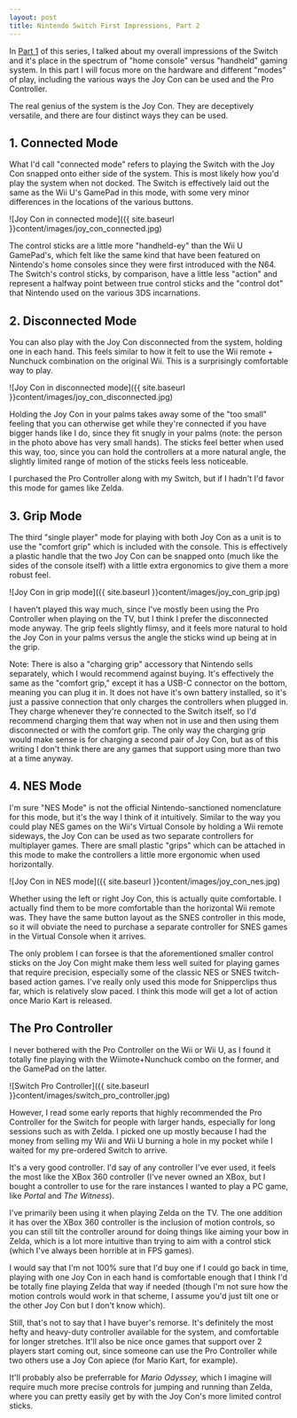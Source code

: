```yaml
---
layout: post
title: Nintendo Switch First Impressions, Part 2
---
```


In [Part 1](http://www.bradwestness.com/2017/03/20/nintendo-switch-first-impressions-part-1) of this series, I talked about my overall impressions of the Switch and it's
place in the spectrum of "home console" versus "handheld" gaming system. In this
part I will focus more on the hardware and different "modes" of play, including
the various ways the Joy Con can be used and the Pro Controller.

The real genius of the system is the Joy Con. They are deceptively versatile, and there are four distinct ways they can be used.

## 1. Connected Mode

What I'd call "connected mode" refers to playing the Switch with the Joy Con snapped onto
either side of the system. This is most likely how you'd play the system when not docked. The
Switch is effectively laid out the same as the Wii U's GamePad in this mode, with some very minor differences in the locations of the various buttons.

![Joy Con in connected mode]({{ site.baseurl }}content/images/joy_con_connected.jpg)

The control sticks are a little more "handheld-ey" than the Wii U GamePad's, which felt
like the same kind that have been featured on Nintendo's home consoles since they were
first introduced with the N64. The Switch's control sticks, by comparison, have a little
less "action" and represent a halfway point between true control sticks and the "control dot"
that Nintendo used on the various 3DS incarnations.

## 2. Disconnected Mode

You can also play with the Joy Con disconnected from the system, holding one in each hand. This feels similar to how it felt to use the Wii remote + Nunchuck combination on the
original Wii. This is a surprisingly comfortable way to play. 

![Joy Con in disconnected mode]({{ site.baseurl }}content/images/joy_con_disconnected.jpg)

Holding the Joy Con in your palms takes away some of the "too small" feeling that you can otherwise get while they're connected if you have bigger hands like I do, since they fit snugly in your palms (note: the person in the photo above has very small hands). The sticks feel better when used this way, too, since you can hold the controllers at a more natural angle, the slightly limited range of motion of the sticks feels less noticeable.

I purchased the Pro Controller along with my Switch, but if I hadn't I'd favor this
mode for games like Zelda.

## 3. Grip Mode

The third "single player" mode for playing with both Joy Con as a unit is to use the "comfort grip" which is included with the console. This is effectively a plastic handle
that the two Joy Con can be snapped onto (much like the sides of the console itself) with
a little extra ergonomics to give them a more robust feel.

![Joy Con in grip mode]({{ site.baseurl }}content/images/joy_con_grip.jpg)

I haven't played this way much, since I've mostly been using the Pro Controller when playing on the TV, but I think I prefer the disconnected mode anyway. The grip feels slightly flimsy, and it feels more natural to hold the Joy Con in your palms versus the angle the sticks wind up being at in the grip.

Note: There is also a "charging grip" accessory that Nintendo sells separately, which I would
recommend against buying. It's effectively the same as the "comfort grip," except it has a USB-C connector on the bottom, meaning you can plug it in. It does not have it's own battery
installed, so it's just a passive connection that only charges the controllers when plugged in. They charge whenever they're connected to the Switch itself, so I'd recommend charging them that way when not in use and then using them disconnected or with the comfort grip. The
only way the charging grip would make sense is for charging a second pair of Joy Con, but
as of this writing I don't think there are any games that support using more than two at a time anyway.

## 4. NES Mode

I'm sure "NES Mode" is not the official Nintendo-sanctioned nomenclature for this mode, but
it's the way I think of it intuitively. Similar to the way you could play NES games on the
Wii's Virtual Console by holding a Wii remote sideways, the Joy Con can be used as two
separate controllers for multiplayer games. There are small plastic "grips" which can be
attached in this mode to make the controllers a little more ergonomic when used horizontally.

![Joy Con in NES mode]({{ site.baseurl }}content/images/joy_con_nes.jpg)

Whether using the left or right Joy Con, this is actually quite comfortable. I actually find
them to be more comfortable than the horizontal Wii remote was. They have the same
button layout as the SNES controller in this mode, so it will obviate the need to purchase
a separate controller for SNES games in the Virtual Console when it arrives.

The only problem I can forsee is that the aforementioned smaller control sticks on
the Joy Con might make them less well suited for playing games that require precision,
especially some of the classic NES or SNES twitch-based action games. I've really only used
this mode for Snipperclips thus far, which is relatively slow paced. I think this mode
will get a lot of action once Mario Kart is released.

## The Pro Controller

I never bothered with the Pro Controller on the Wii or Wii U, as I found it totally fine playing with the Wiimote+Nunchuck combo on the former, and the GamePad on the latter. 

![Switch Pro Controller]({{ site.baseurl }}content/images/switch_pro_controller.jpg)

However, I read some early reports that highly recommended the Pro Controller for the Switch
for people with larger hands, especially for long sessions such as with Zelda. I picked one
up mostly because I had the money from selling my Wii and Wii U burning a hole in my pocket
while I waited for my pre-ordered Switch to arrive.

It's a very good controller. I'd say of any controller I've ever used, it feels the most like
the XBox 360 controller (I've never owned an XBox, but I bought a controller to use for
the rare instances I wanted to play a PC game, like *Portal* and *The Witness*). 

I've primarily been using it when playing Zelda on the TV. The one addition it has over the
XBox 360 controller is the inclusion of motion controls, so you can still tilt the controller
around for doing things like aiming your bow in Zelda, which is a lot more intuitive than
trying to aim with a control stick (which I've always been horrible at in FPS games).

I would say that I'm not 100% sure that I'd buy one if I could go back in time, playing with
one Joy Con in each hand is comfortable enough that I think I'd be totally fine playing Zelda
that way if needed (though I'm not sure how the motion controls would work in that scheme,
I assume you'd just tilt one or the other Joy Con but I don't know which).

Still, that's not to say that I have buyer's remorse. It's definitely the most hefty and heavy-duty controller available for the system, and comfortable for longer stretches. It'll also be nice once games that support over 2 players start coming out, since someone can use
the Pro Controller while two others use a Joy Con apiece (for Mario Kart, for example).

It'll probably also be preferrable for *Mario Odyssey,* which I imagine will require much more
precise controls for jumping and running than Zelda, where you can pretty easily get by with
the Joy Con's more limited control sticks.